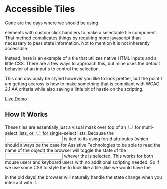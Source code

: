 # Accessible Tiles

Gone are the days where we should be using <div> elements with custom click handlers to make a selectable tile component.  That method complicates things by requiring more javascript than necessary to pass state information.  Not to mention it is not inherently accessible.  

Instead, here is an example of a tile that utilizes native HTML inputs and a little CSS.  There are a few ways to approach this, but mine uses the default behavior of an input's <label> to control the selection.

This can obviously be styled however you like to look prettier, but the point I am getting accross is how to make something that is compliant with WCAG 2.1 AA criteria while also saving a little bit of hastle on the scripting.

[Live Demo](https://selectable-tile.stackblitz.io)

## How It Works

These tiles are essentially just a visual mask over top of an <input type="checkbox"> for multi-select lists, or <input type="radio"> for single-select lists.  Because the <input> is tied to its <label> using for/id attributes (which should always be the case for Assistive Technologies to be able to read the name of the object) the browser will toggle the state of the <input> whever the <label> is selected.  This works for both mouse users and keyboard users with no additional scripting needed.  So if we use some CSS to style the <label> to look like a tile (like we would have the <div> in the old days) the browser will naturally handle the state change when you interract with it.